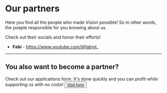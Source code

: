 # Our partners

Here you find all the people who made Vision possible! 
So in other words, the poeple responsible for you knowing about us. 

Check out their socials and honor their efforts!  

- **Fabi** - https://www.youtube.com/@fabiyt_

---

## You also want to become a partner? 
Check out our applications form. It's done quickly and you can profit while supporting us with no costs!
<button class="primary">
  <a href="https://forms.gle/SraHZi9i1TD5VBPf6">Visit form</a>
</button>
